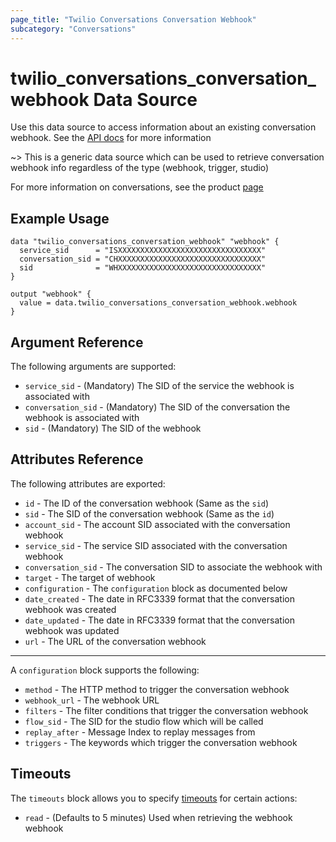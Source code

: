 ```yaml
---
page_title: "Twilio Conversations Conversation Webhook"
subcategory: "Conversations"
---
```


# twilio_conversations_conversation_webhook Data Source

Use this data source to access information about an existing conversation webhook. See the [API docs](https://www.twilio.com/docs/conversations/api/conversation-scoped-webhook-resource) for more information

~> This is a generic data source which can be used to retrieve conversation webhook info regardless of the type (webhook, trigger, studio)

For more information on conversations, see the product [page](https://www.twilio.com/conversations)

## Example Usage

```hcl
data "twilio_conversations_conversation_webhook" "webhook" {
  service_sid      = "ISXXXXXXXXXXXXXXXXXXXXXXXXXXXXXXXX"
  conversation_sid = "CHXXXXXXXXXXXXXXXXXXXXXXXXXXXXXXXX"
  sid              = "WHXXXXXXXXXXXXXXXXXXXXXXXXXXXXXXXX"
}

output "webhook" {
  value = data.twilio_conversations_conversation_webhook.webhook
}
```

## Argument Reference

The following arguments are supported:

- `service_sid` - (Mandatory) The SID of the service the webhook is associated with
- `conversation_sid` - (Mandatory) The SID of the conversation the webhook is associated with
- `sid` - (Mandatory) The SID of the webhook

## Attributes Reference

The following attributes are exported:

- `id` - The ID of the conversation webhook (Same as the `sid`)
- `sid` - The SID of the conversation webhook (Same as the `id`)
- `account_sid` - The account SID associated with the conversation webhook
- `service_sid` - The service SID associated with the conversation webhook
- `conversation_sid` - The conversation SID to associate the webhook with
- `target` - The target of webhook
- `configuration` - The `configuration` block as documented below
- `date_created` - The date in RFC3339 format that the conversation webhook was created
- `date_updated` - The date in RFC3339 format that the conversation webhook was updated
- `url` - The URL of the conversation webhook

---

A `configuration` block supports the following:

- `method` - The HTTP method to trigger the conversation webhook
- `webhook_url` - The webhook URL
- `filters` - The filter conditions that trigger the conversation webhook
- `flow_sid` - The SID for the studio flow which will be called
- `replay_after` - Message Index to replay messages from
- `triggers` - The keywords which trigger the conversation webhook

## Timeouts

The `timeouts` block allows you to specify [timeouts](https://www.terraform.io/docs/configuration/resources.html#timeouts) for certain actions:

- `read` - (Defaults to 5 minutes) Used when retrieving the webhook webhook
